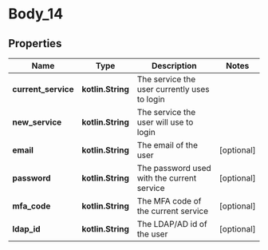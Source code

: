 
# Body_14

## Properties
Name | Type | Description | Notes
------------ | ------------- | ------------- | -------------
**current_service** | **kotlin.String** | The service the user currently uses to login | 
**new_service** | **kotlin.String** | The service the user will use to login | 
**email** | **kotlin.String** | The email of the user |  [optional]
**password** | **kotlin.String** | The password used with the current service |  [optional]
**mfa_code** | **kotlin.String** | The MFA code of the current service |  [optional]
**ldap_id** | **kotlin.String** | The LDAP/AD id of the user |  [optional]



